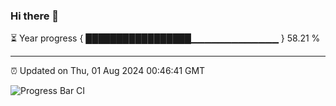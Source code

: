 ### Hi there 👋

⏳ Year progress { █████████████████▁▁▁▁▁▁▁▁▁▁▁▁▁ } 58.21 %

---

⏰ Updated on Thu, 01 Aug 2024 00:46:41 GMT

![Progress Bar CI](https://github.com/Shyam-Makwana/GitHub-Actions-Demo/workflows/Progress%20Bar%20CI/badge.svg)

